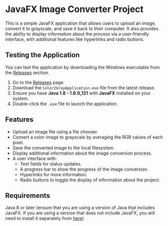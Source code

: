 # JavaFX Image Converter Project

This is a simple JavaFX application that allows users to upload an image, convert it to grayscale, and save it back to their computer. 
It also provides the ability to display information about the process via a user-friendly interface, with additional 
features like hyperlinks and radio buttons.

## Testing the Application
You can test the application by downloading the Windows executable from the [Releases](https://github.com/adelinavaitus/color2gray-application/releases) section.
1. Go to the [Releases](https://github.com/adelinavaitus/color2gray-application/releases) page.
2. Download the `Color2GrayApplication.exe` file from the latest release.
3. Ensure you have **Java 1.8 - 1.8.0_121** with **JavaFX** installed on your system.
4. Double-click the `.exe` file to launch the application.

   
## Features
- Upload an image file using a file chooser.
- Convert a color image to grayscale by averaging the RGB values of each pixel.
- Save the converted image to the local filesystem.
- Display additional information about the image conversion process.
- A user interface with:
  - Text fields for status updates.
  - A progress bar to show the progress of the image conversion.
  - Hyperlinks for more information.
  - Radio buttons to toggle the display of information about the project.
 
## Requirements
Java 8 or later (ensure that you are using a version of Java 
that includes JavaFX. If you are using a version that does not include JavaFX, 
you will need to install it separately from [here](https://openjfx.io/)).

